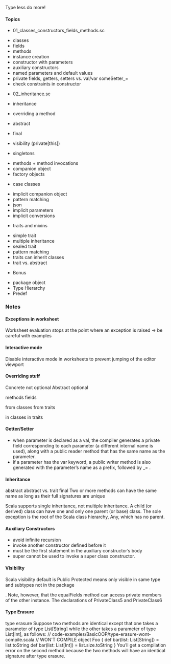 Type less do more!

#### Topics
* 01_classes_constructors_fields_methods.sc
 - classes
 - fields
 - methods
 - instance creation
 - constructor with parameters
 - auxiliary constructors
 - named parameters and default values
 - private fields, getters, setters vs. val/var someSetter_=
 - check constraints in constructor

* 02_inheritance.sc 
 - inheritance
 - overriding a method
 - abstract
 - final
 
  - visibility (private[this])
 
* singletons
 - methods + method invocations
 - companion object
 - factory objects
 
* case classes
 - implicit companion object
 - pattern matching
 - json
 - implicit parameters
 - implicit conversions
 
* traits and mixins
 - simple trait
 - multiple inheritance
 - sealed trait
 - pattern matching
 - traits can inherit classes
 - trait vs. abstract
 
* Bonus
 - package object
 - Type Hierarchy
 - Predef
 
 
### Notes

#### Exceptions in worksheet
Worksheet evaluation stops at the point where an exception is raised -> be careful with examples
 
#### Interactive mode
Disable interactive mode in worksheets to prevent jumping of the editor viewport

#### Overriding stuff
Concrete not optional
Abstract optional

methods
fields

from classes 
from traits

in classes
in traits


#### Getter/Setter
 - when parameter is declared as a val, the compiler generates a private field corresponding to each parameter (a different internal name is used), along with a public reader method that has the same name as the parameter.
 - if a parameter has the var keyword, a public writer method is also generated with the parameter’s name as a prefix, followed by _= . 

#### Inheritance
abstract
abstract vs. trait
final
Two  or  more methods  can  have  the  same  name  as  long  as  their  full  signatures  are  unique

Scala  supports  single  inheritance,  not  multiple  inheritance.  A  child  (or  derived)  class can  have  one  and  only  one  parent  (or  base)  class.  The  sole  exception  is  the  root  of  the Scala class hierarchy,  Any, which has no parent.

#### Auxiliary Constructors
 - avoid infinite recursion
 - invoke another constructor defined before it
 - must be the first statement in the auxiliary constructor’s body
 - super cannot be used to invoke a super class constructor.
 
#### Visibility
Scala visibility default is Public
Protected means only visible in same type and subtypes not in the package

.  Note,  however,  that  the  equalFields  method  can access private members of the  other  instance. The  declarations  of  PrivateClass5  and  PrivateClass6


#### Type Erasure
type  erasure
Suppose  two  methods  are  identical  except  that  one  takes  a  parameter  of type  List[String]  while the other takes a parameter of type  List[Int], as follows: // code-examples/BasicOOP/type-erasure-wont-compile.scala // WON'T COMPILE object Foo { def bar(list: List[String]) = list.toString def  bar(list:  List[Int]) = list.size.toString } You’ll  get  a  compilation  error  on  the  second  method  because  the  two  methods  will have an identical signature after type erasure.